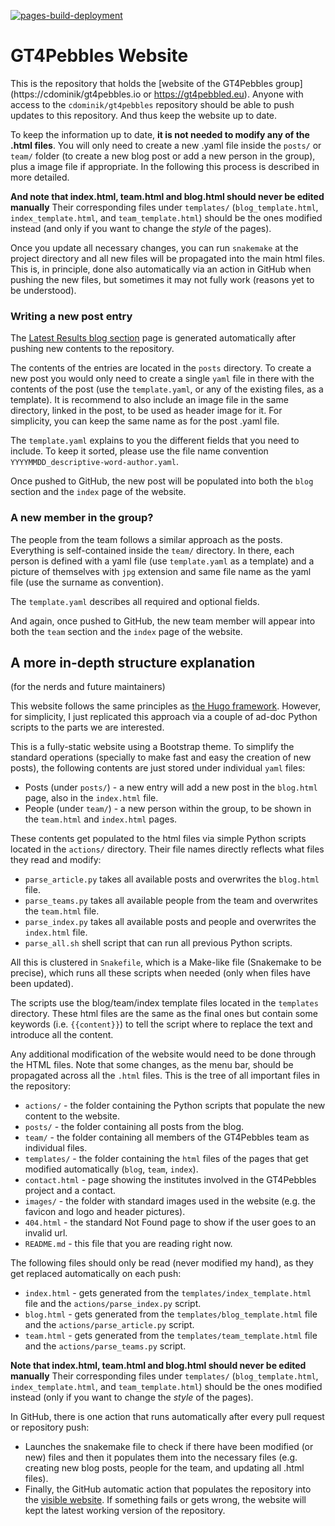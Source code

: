 [![pages-build-deployment](https://github.com/astroflash-frb/astroflash-frb.github.io/actions/workflows/pages/pages-build-deployment/badge.svg)](https://github.com/astroflash-frb/astroflash-frb.github.io/actions/workflows/pages/pages-build-deployment)

# GT4Pebbles Website

This is the repository that holds the [website of the GT4Pebbles group](https://cdominik/gt4pebbles.io or https://gt4pebbled.eu).
Anyone with access to the `cdominik/gt4pebbles` repository should be able to push updates to this repository. And thus keep the website up to date.

To keep the information up to date, **it is not needed to modify any of the .html files**. You will only need to create a new .yaml file inside the `posts/` or `team/` folder (to create a new blog post or add a new person in the group), plus a image file if appropriate. In the following this process is described in more detailed.

**And note that index.html, team.html and blog.html should never be edited manually**
Their corresponding files under `templates/` (`blog_template.html`, `index_template.html`, and `team_template.html`) should be the ones modified instead (and only if you want to change the _style_ of the pages).


Once you update all necessary changes, you can run `snakemake` at the project directory and all new files will be propagated into the main html files.
This is, in principle, done also automatically via an action in GitHub when pushing the new files, but sometimes it may not fully work (reasons yet to be understood).


### Writing a new post entry

The [Latest Results blog section](https://cdominik.github.io/gt4pebbles.github.io/blog.html) page is generated automatically after pushing new contents to the repository.

The contents of the entries are located in the `posts` directory.
To create a new post you would only need to create a single `yaml` file in there with the contents of the post (use the `template.yaml`, or any of the existing files, as a template). It is recommend to also include an image file in the same directory, linked in the post, to be used as header image for it. For simplicity, you can keep the same name as for the post .yaml file.

The `template.yaml` explains to you the different fields that you need to include. To keep it sorted, please use the file name convention `YYYYMMDD_descriptive-word-author.yaml`.

Once pushed to GitHub, the new post will be populated into both the `blog` section and the `index` page of the website.



### A new member in the group?

The people from the team follows a similar approach as the posts. Everything is self-contained inside the `team/` directory. In there, each person is defined with a yaml file (use `template.yaml` as a template) and a picture of themselves with `jpg` extension and same file name as the yaml file (use the surname as convention).

The `template.yaml` describes all required and optional fields.

And again, once pushed to GitHub, the new team member will appear into both the `team` section and the `index` page of the website.


## A more in-depth structure explanation

(for the nerds and future maintainers)

This website follows the same principles as [the Hugo framework](https://gohugo.io). However, for simplicity, I just replicated this approach via a couple of ad-doc Python scripts to the parts we are interested.


This is a fully-static website using a Bootstrap theme.
To simplify the standard operations (specially to make fast and easy the creation of new posts), the following contents are just stored under individual `yaml` files:
- Posts (under `posts/`) - a new entry will add a new post in the `blog.html` page, also in the `index.html` file.
- People (under `team/`) - a new person within the group, to be shown in the `team.html` and `index.html` pages.

These contents get populated to the html files via simple Python scripts located in the `actions/` directory. Their file names directly reflects what files they read and modify:
- `parse_article.py` takes all available posts and overwrites the `blog.html` file.
- `parse_teams.py` takes all available people from the team and overwrites the `team.html` file.
- `parse_index.py` takes all available posts and people and overwrites the `index.html` file.
- `parse_all.sh` shell script that can run all previous Python scripts.

All this is clustered in `Snakefile`, which is a Make-like file (Snakemake to be precise), which runs all these scripts when needed (only when files have been updated).

The scripts use the blog/team/index template files located in the `templates` directory. These html files are the same as the final ones but contain some keywords (i.e. `{{content}}`) to tell the script where to replace the text and introduce all the content.

Any additional modification of the website would need to be done through the HTML files. Note that some changes, as the menu bar, should be propagated across all the `.html` files.
This is the tree of all important files in the repository:

- `actions/` - the folder containing the Python scripts that populate the new content to the website.
- `posts/` - the folder containing all posts from the blog.
- `team/` - the folder containing all members of the GT4Pebbles team as individual files.
- `templates/` - the folder containing the `html` files of the pages that get modified automatically (`blog`, `team`, `index`).
- `contact.html` - page showing the institutes involved in the GT4Pebbles project and a contact.
- `images/` - the folder with standard images used in the website (e.g. the favicon and logo and header pictures).
- `404.html` - the standard Not Found page to show if the user goes to an invalid url.
- `README.md` - this file that you are reading right now.


The following files should only be read (never modified my hand), as they get replaced automatically on each push:
- `index.html` - gets generated from the `templates/index_template.html` file and the `actions/parse_index.py` script.
- `blog.html` - gets generated from the `templates/blog_template.html` file and the `actions/parse_article.py` script.
- `team.html` - gets generated from the `templates/team_template.html` file and the `actions/parse_teams.py` script.

**Note that index.html, team.html and blog.html should never be edited manually**
Their corresponding files under `templates/` (`blog_template.html`, `index_template.html`, and `team_template.html`) should be the ones modified instead (only if you want to change the _style_ of the pages).


In GitHub, there is one action that runs automatically after every pull request or repository push:
- Launches the snakemake file to check if there have been modified (or new) files and then it populates them into the necessary files (e.g. creating new blog posts, people for the team, and updating all .html files).
- Finally, the GitHub automatic action that populates the repository into the [visible website](https://https://cdominik.github.io/gt4pebbles.github.io). If something fails or gets wrong, the website will kept the latest working version of the repository.

